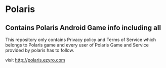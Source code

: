# Polaris
## Contains Polaris Android Game info including all

This repository only contains Privacy policy and Terms of Service which belongs to Polaris game and every user of Polaris Game and Service provided by polaris has to follow.

visit http://polaris.ezyro.com




